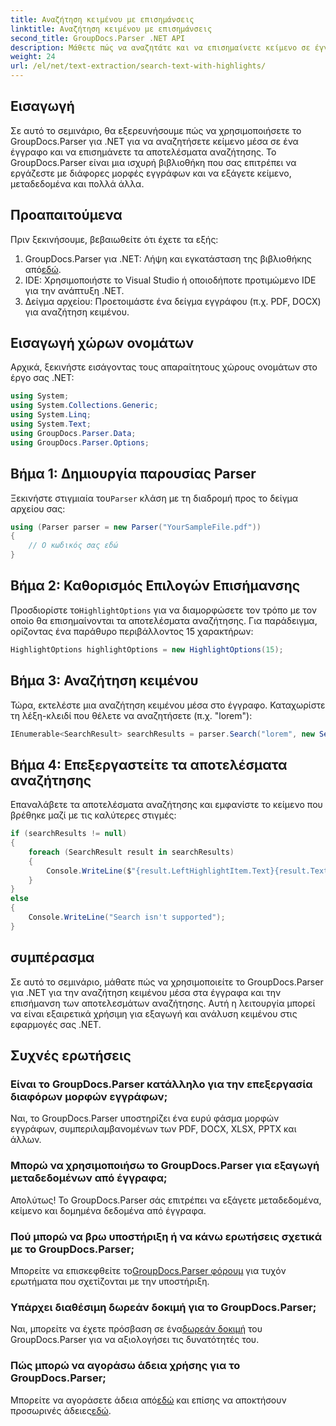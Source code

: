 ```yaml
---
title: Αναζήτηση κειμένου με επισημάνσεις
linktitle: Αναζήτηση κειμένου με επισημάνσεις
second_title: GroupDocs.Parser .NET API
description: Μάθετε πώς να αναζητάτε και να επισημαίνετε κείμενο σε έγγραφα χρησιμοποιώντας το GroupDocs.Parser για .NET. Εξάγετε πολύτιμες γνώσεις αποτελεσματικά.
weight: 24
url: /el/net/text-extraction/search-text-with-highlights/
---
```

## Εισαγωγή
Σε αυτό το σεμινάριο, θα εξερευνήσουμε πώς να χρησιμοποιήσετε το GroupDocs.Parser για .NET για να αναζητήσετε κείμενο μέσα σε ένα έγγραφο και να επισημάνετε τα αποτελέσματα αναζήτησης. Το GroupDocs.Parser είναι μια ισχυρή βιβλιοθήκη που σας επιτρέπει να εργάζεστε με διάφορες μορφές εγγράφων και να εξάγετε κείμενο, μεταδεδομένα και πολλά άλλα.
## Προαπαιτούμενα
Πριν ξεκινήσουμε, βεβαιωθείτε ότι έχετε τα εξής:
1.  GroupDocs.Parser για .NET: Λήψη και εγκατάσταση της βιβλιοθήκης από[εδώ](https://releases.groupdocs.com/parser/net/).
2. IDE: Χρησιμοποιήστε το Visual Studio ή οποιοδήποτε προτιμώμενο IDE για την ανάπτυξη .NET.
3. Δείγμα αρχείου: Προετοιμάστε ένα δείγμα εγγράφου (π.χ. PDF, DOCX) για αναζήτηση κειμένου.

## Εισαγωγή χώρων ονομάτων
Αρχικά, ξεκινήστε εισάγοντας τους απαραίτητους χώρους ονομάτων στο έργο σας .NET:
```csharp
using System;
using System.Collections.Generic;
using System.Linq;
using System.Text;
using GroupDocs.Parser.Data;
using GroupDocs.Parser.Options;
```
## Βήμα 1: Δημιουργία παρουσίας Parser
 Ξεκινήστε στιγμιαία του`Parser` κλάση με τη διαδρομή προς το δείγμα αρχείου σας:
```csharp
using (Parser parser = new Parser("YourSampleFile.pdf"))
{
    // Ο κωδικός σας εδώ
}
```
## Βήμα 2: Καθορισμός Επιλογών Επισήμανσης
 Προσδιορίστε το`HighlightOptions` για να διαμορφώσετε τον τρόπο με τον οποίο θα επισημαίνονται τα αποτελέσματα αναζήτησης. Για παράδειγμα, ορίζοντας ένα παράθυρο περιβάλλοντος 15 χαρακτήρων:
```csharp
HighlightOptions highlightOptions = new HighlightOptions(15);
```
## Βήμα 3: Αναζήτηση κειμένου
Τώρα, εκτελέστε μια αναζήτηση κειμένου μέσα στο έγγραφο. Καταχωρίστε τη λέξη-κλειδί που θέλετε να αναζητήσετε (π.χ. "lorem"):
```csharp
IEnumerable<SearchResult> searchResults = parser.Search("lorem", new SearchOptions(true, false, false, highlightOptions));
```
## Βήμα 4: Επεξεργαστείτε τα αποτελέσματα αναζήτησης
Επαναλάβετε τα αποτελέσματα αναζήτησης και εμφανίστε το κείμενο που βρέθηκε μαζί με τις καλύτερες στιγμές:
```csharp
if (searchResults != null)
{
    foreach (SearchResult result in searchResults)
    {
        Console.WriteLine($"{result.LeftHighlightItem.Text}{result.Text}{result.RightHighlightItem.Text}");
    }
}
else
{
    Console.WriteLine("Search isn't supported");
}
```

## συμπέρασμα
Σε αυτό το σεμινάριο, μάθατε πώς να χρησιμοποιείτε το GroupDocs.Parser για .NET για την αναζήτηση κειμένου μέσα στα έγγραφα και την επισήμανση των αποτελεσμάτων αναζήτησης. Αυτή η λειτουργία μπορεί να είναι εξαιρετικά χρήσιμη για εξαγωγή και ανάλυση κειμένου στις εφαρμογές σας .NET.

## Συχνές ερωτήσεις
### Είναι το GroupDocs.Parser κατάλληλο για την επεξεργασία διαφόρων μορφών εγγράφων;
Ναι, το GroupDocs.Parser υποστηρίζει ένα ευρύ φάσμα μορφών εγγράφων, συμπεριλαμβανομένων των PDF, DOCX, XLSX, PPTX και άλλων.
### Μπορώ να χρησιμοποιήσω το GroupDocs.Parser για εξαγωγή μεταδεδομένων από έγγραφα;
Απολύτως! Το GroupDocs.Parser σάς επιτρέπει να εξάγετε μεταδεδομένα, κείμενο και δομημένα δεδομένα από έγγραφα.
### Πού μπορώ να βρω υποστήριξη ή να κάνω ερωτήσεις σχετικά με το GroupDocs.Parser;
 Μπορείτε να επισκεφθείτε το[GroupDocs.Parser φόρουμ](https://forum.groupdocs.com/c/parser/17) για τυχόν ερωτήματα που σχετίζονται με την υποστήριξη.
### Υπάρχει διαθέσιμη δωρεάν δοκιμή για το GroupDocs.Parser;
 Ναι, μπορείτε να έχετε πρόσβαση σε ένα[δωρεάν δοκιμή](https://releases.groupdocs.com/) του GroupDocs.Parser για να αξιολογήσει τις δυνατότητές του.
### Πώς μπορώ να αγοράσω άδεια χρήσης για το GroupDocs.Parser;
 Μπορείτε να αγοράσετε άδεια από[εδώ](https://purchase.groupdocs.com/buy) και επίσης να αποκτήσουν προσωρινές άδειες[εδώ](https://purchase.groupdocs.com/temporary-license/).